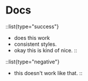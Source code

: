 # Docs

::list{type="success"}
- does this work
- consistent styles.
- okay this is kind of nice.
::

::list{type="negative"}
- this doesn't work like that.
::